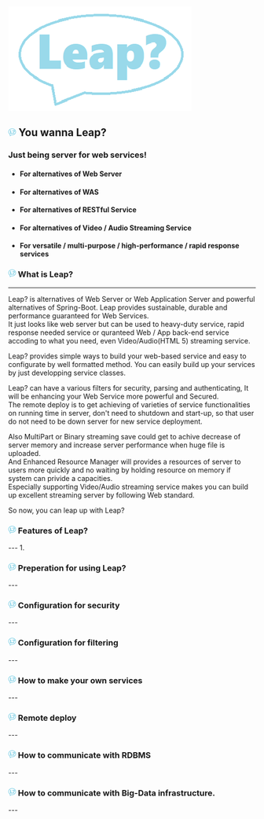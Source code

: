 
<img src="./img/leap.png"/>

<h2> <img src="./img/logo16.png"/> You wanna Leap? </h2>
 
<h3> Just being server for web services! </h3>  

* <h4>For alternatives of Web Server</h4>  
* <h4>For alternatives of WAS</h4>  
* <h4>For alternatives of RESTful Service</h4>
* <h4>For alternatives of Video / Audio Streaming Service</h4>  
* <h4>For versatile / multi-purpose / high-performance / rapid response services</h4>  


<h3> <img src="./img/logo16.png"/> What is Leap? </h3>

---  
Leap? is alternatives of Web Server or Web Application Server and powerful alternatives of Spring-Boot.
Leap provides sustainable, durable and performance guaranteed for Web Services.  
It just looks like web server but can be used to heavy-duty service, rapid response needed service or quranteed Web / App back-end service accoding to what you need, even Video/Audio(HTML 5) streaming service.  

Leap? provides simple ways to build your web-based service and easy to configurate by well formatted method.
You can easily build up your services by just developping service classes.

Leap? can have a various filters for security, parsing and authenticating, It will be enhancing your Web Service more powerful and Secured.  
The remote deploy is to get achieving of varieties of service functionalities on running time in server, don't need to shutdown and start-up, so that user do not need to be down server for new service deployment.  

Also MultiPart or Binary streaming save could get to achive decrease of server memory and increase server performance when huge file is uploaded.  
And Enhanced Resource Manager will provides a resources of server to users more quickly and no waiting by holding resource on memory if system can privide a capacities.  
Especially supporting Video/Audio streaming service makes you can build up excellent streaming server by following Web standard.

So now, you can leap up with Leap?
  
  
<h3> <img src="./img/logo16.png"/> Features of Leap? </h3>
---
1. 

<h3> <img src="./img/logo16.png"/> Preperation for using Leap? </h3>
---

<h3> <img src="./img/logo16.png"/> Configuration for security </h3>
---

<h3> <img src="./img/logo16.png"/> Configuration for filtering </h3>
---

<h3> <img src="./img/logo16.png"/> How to make your own services </h3>
---

<h3> <img src="./img/logo16.png"/> Remote deploy  </h3>
---

<h3> <img src="./img/logo16.png"/> How to communicate with RDBMS </h3>
---

<h3> <img src="./img/logo16.png"/> How to communicate with Big-Data infrastructure. </h3>
---


